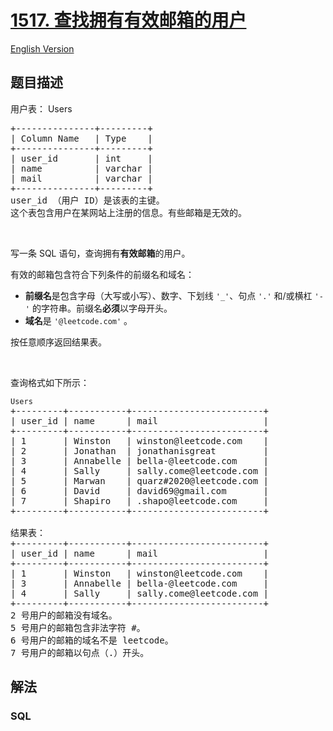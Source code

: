 # [1517. 查找拥有有效邮箱的用户](https://leetcode-cn.com/problems/find-users-with-valid-e-mails)

[English Version](https://github.com/yanglr/leetcode-ac/blob/master/assets/1500-1599/1517.Find%20Users%20With%20Valid%20E-Mails/README_EN.md)

## 题目描述

<!-- 这里写题目描述 -->

<p>用户表：&nbsp;Users</p>

<pre>
+---------------+---------+
| Column Name   | Type    |
+---------------+---------+
| user_id       | int     |
| name          | varchar |
| mail          | varchar | 
+---------------+---------+
user_id （用户 ID）是该表的主键。
这个表包含用户在某网站上注册的信息。有些邮箱是无效的。</pre>

<p>&nbsp;</p>

<p>写一条&nbsp;SQL 语句，查询拥有<strong>有效邮箱</strong>的用户。</p>

<p>有效的邮箱包含符合下列条件的前缀名和域名：</p>

<ul>
	<li><strong>前缀名</strong>是包含字母（大写或小写）、数字、下划线&nbsp;<code>&#39;_&#39;</code>、句点&nbsp;<code>&#39;.&#39;</code>&nbsp;和/或横杠&nbsp;<code>&#39;-&#39;</code>&nbsp;的字符串。前缀名<strong>必须</strong>以字母开头。</li>
	<li><strong>域名</strong>是&nbsp;<code>&#39;@leetcode.com&#39;</code>&nbsp;。</li>
</ul>

<p>按任意顺序返回结果表。</p>

<p>&nbsp;</p>

<p>查询格式如下所示：</p>

<pre>
<code>Users</code>
+---------+-----------+-------------------------+
| user_id | name      | mail                    |
+---------+-----------+-------------------------+
| 1       | Winston   | winston@leetcode.com    |
| 2       | Jonathan  | jonathanisgreat         |
| 3       | Annabelle | bella-@leetcode.com     |
| 4       | Sally     | sally.come@leetcode.com |
| 5       | Marwan    | quarz#2020@leetcode.com |
| 6       | David     | david69@gmail.com       |
| 7       | Shapiro   | .shapo@leetcode.com     |
+---------+-----------+-------------------------+

结果表：
+---------+-----------+-------------------------+
| user_id | name      | mail                    |
+---------+-----------+-------------------------+
| 1       | Winston   | winston@leetcode.com    |
| 3       | Annabelle | bella-@leetcode.com     |
| 4       | Sally     | sally.come@leetcode.com |
+---------+-----------+-------------------------+
2 号用户的邮箱没有域名。
5 号用户的邮箱包含非法字符 #。
6 号用户的邮箱的域名不是 leetcode。
7 号用户的邮箱以句点（.）开头。
</pre>


## 解法

<!-- 这里可写通用的实现逻辑 -->

<!-- tabs:start -->

### **SQL**

```sql

```

<!-- tabs:end -->